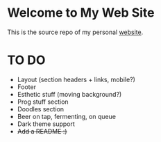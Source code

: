 # Welcome to My Web Site

This is the source repo of my personal [website](http://www.stamoun.com).

# TO DO

- Layout (section headers + links, mobile?)
- Footer
- Esthetic stuff (moving background?)
- Prog stuff section
- Doodles section
- Beer on tap, fermenting, on queue
- Dark theme support
- ~~Add a README :)~~
